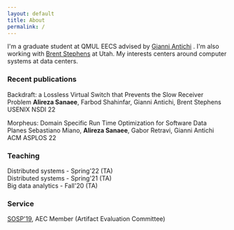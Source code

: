 ```yaml
---
layout: default
title: About
permalink: /
---
```


I'm a graduate student at QMUL EECS advised by [Gianni Antichi](https://gianniantichi.github.io/)
. I'm also working with [Brent Stephens](https://www.cs.utah.edu/~brent/)
 at Utah. My interests centers around computer systems at data centers.

### Recent publications
Backdraft: a Lossless Virtual Switch that Prevents the Slow Receiver Problem
**Alireza Sanaee**, Farbod Shahinfar, Gianni Antichi, Brent Stephens
USENIX NSDI 22


Morpheus: Domain Specific Run Time Optimization for Software Data Planes
Sebastiano Miano, **Alireza Sanaee**, Gabor Retravi, Gianni Antichi
ACM ASPLOS 22

### Teaching
Distributed systems - Spring'22 (TA)  
Distributed systems - Spring'21 (TA)  
Big data analytics - Fall'20 (TA)

### Service
[SOSP'19](https://sysartifacts.github.io), AEC Member (Artifact Evaluation Committee)

